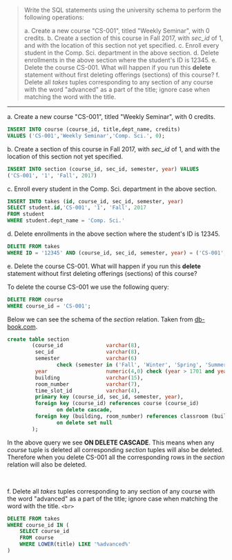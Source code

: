 > Write the SQL statements using the university schema to perform the following operations:
>
> a. Create a new course "CS-001", titled "Weekly Seminar", with 0 credits.
> b. Create a section of this course in Fall 2017, with _sec_id_ of 1, and with the location of this section not yet specified.
> c. Enroll every student in the Comp. Sci. department in the above section.
> d. Delete enrollments in the above section where the student's ID is 12345.
> e. Delete the course CS-001. What will happen if you run this **delete** statement without first deleting offerings (sections) of this course?
> f. Delete all _takes_ tuples corresponding to any section of any course with the word "advanced" as a part of the title; ignore case when matching the word with the title.

---

a. Create a new course "CS-001", titled "Weekly Seminar", with 0 credits.

```sql
INSERT INTO course (course_id, title,dept_name, credits) 
VALUES ('CS-001','Weekly Seminar','Comp. Sci.', 0);
```

b. Create a section of this course in Fall 2017, with _sec_id_ of 1, and with the location of this section not yet specified.

```sql
INSERT INTO section (course_id, sec_id, semester, year) VALUES 
('CS-001', '1', 'Fall', 2017)
```

c. Enroll every student in the Comp. Sci. department in the above section.

```sql
INSERT INTO takes (id, course_id, sec_id, semester, year) 
SELECT student.id,'CS-001', '1', 'Fall', 2017
FROM student 
WHERE student.dept_name = 'Comp. Sci.'
```

d. Delete enrollments in the above section where the student's ID is 12345.

```sql
DELETE FROM takes 
WHERE ID = '12345' AND (course_id, sec_id, semester, year) = ('CS-001', '1', 'Fall', 2017)
```

e. Delete the course CS-001. What will happen if you run this **delete** statement without first deleting offerings (sections) of this course?

To delete the course CS-001 we use the following query:

```sql
DELETE FROM course
WHERE course_id = 'CS-001'; 
```

Below we can see the schema of the _section_ relation. Taken from [db-book.com](https://db-book.com).

```sql
create table section
        (course_id              varchar(8),
         sec_id                 varchar(8),
         semester               varchar(6)
                check (semester in ('Fall', 'Winter', 'Spring', 'Summer')),
         year                   numeric(4,0) check (year > 1701 and year < 2100),
         building               varchar(15),
         room_number            varchar(7),
         time_slot_id           varchar(4),
         primary key (course_id, sec_id, semester, year),
         foreign key (course_id) references course (course_id)
                on delete cascade,
         foreign key (building, room_number) references classroom (building, room_number)
                on delete set null
        );
```

In the above query we see **ON DELETE CASCADE**. This means when any _course_ tuple is deleted all corresponding _section_ tuples will also be deleted. Therefore when you delete CS-001 all the corresponding rows in the _section_ relation will also be deleted.

<br>

f. Delete all _takes_ tuples corresponding to any section of any course with the word "advanced" as a part of the title; ignore case when matching the word with the title. `<br>`

```sql
DELETE FROM takes
WHERE course_id IN (
    SELECT course_id
    FROM course
    WHERE LOWER(title) LIKE '%advanced%'
)
```
